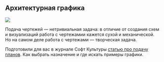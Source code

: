 ## Архитектурная графика

![](/img/VWX_14/1657805340_grafikaplanov_cover_20_1_.jpg#rounded)

Подача чертежей — нетривиальная задача: в отличие от создания схем и визуализаций работа с чертежамии кажется сухой и механической. Но на самом деле работа с чертежами — творческая задача.

Подготовили для вас в журнале Софт Культуры [статью про подачу планов](https://softculture.cc/blog/entries/articles/architecturnaya-grafika-priemy-raboty). Как выбрать назначение и где искать примеры графики.

